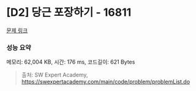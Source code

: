 # [D2] 당근 포장하기 - 16811 

[문제 링크](https://swexpertacademy.com/main/code/problem/problemDetail.do?contestProbId=AYamNLoKGSgDFAVx) 

### 성능 요약

메모리: 62,004 KB, 시간: 176 ms, 코드길이: 621 Bytes



> 출처: SW Expert Academy, https://swexpertacademy.com/main/code/problem/problemList.do